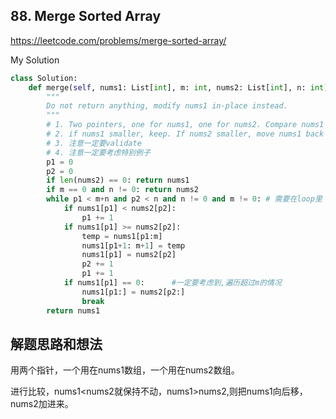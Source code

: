 ## 88. Merge Sorted Array

https://leetcode.com/problems/merge-sorted-array/

My Solution

```python
class Solution:
    def merge(self, nums1: List[int], m: int, nums2: List[int], n: int) -> None:
        """
        Do not return anything, modify nums1 in-place instead.
        """
        # 1. Two pointers, one for nums1, one for nums2. Compare nums1 and nums2
        # 2. if nums1 smaller, keep. If nums2 smaller, move nums1 back and put nums2 in.
        # 3. 注意一定要validate
        # 4. 注意一定要考虑特别例子
        p1 = 0
        p2 = 0
        if len(nums2) == 0: return nums1
        if m == 0 and n != 0: return nums2
        while p1 < m+n and p2 < n and n != 0 and m != 0: # 需要在loop里
            if nums1[p1] < nums2[p2]:
                p1 += 1
            if nums1[p1] >= nums2[p2]:
                temp = nums1[p1:m]
                nums1[p1+1: m+1] = temp
                nums1[p1] = nums2[p2]
                p2 += 1
                p1 += 1
            if nums1[p1] == 0:      #一定要考虑到,遍历超过m的情况
                nums1[p1:] = nums2[p2:]
                break
        return nums1
```

## 解题思路和想法
用两个指针，一个用在nums1数组，一个用在nums2数组。

进行比较，nums1<nums2就保持不动，nums1>nums2,则把nums1向后移，nums2加进来。
